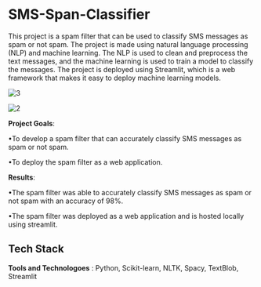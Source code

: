 # SMS-Span-Classifier
 
 
This project is a spam filter that can be used to classify SMS messages as spam or not spam. The project is made using natural language processing (NLP) and machine learning. The NLP is used to clean and preprocess the text messages, and the machine learning is used to train a model to classify the messages. The project is deployed using Streamlit, which is a web framework that makes it easy to deploy machine learning models.

![3](https://github.com/Piyush-0629/SMS-Span-Classifier/assets/89908938/dc2e3da4-54f4-4d5c-8131-86de1c44d3c0)



![2](https://github.com/Piyush-0629/SMS-Span-Classifier/assets/89908938/a7507328-d0f7-44d7-8ca3-7edf396e7370)


**Project Goals**:

•To develop a spam filter that can accurately classify SMS messages as spam or not spam.

•To deploy the spam filter as a web application.


**Results**:

•The spam filter was able to accurately classify SMS messages as spam or not spam with an accuracy of 98%.

•The spam filter was deployed as a web application and is hosted locally using streamlit.
## Tech Stack

**Tools and Technologoes** : Python, Scikit-learn, NLTK, Spacy, TextBlob, Streamlit



